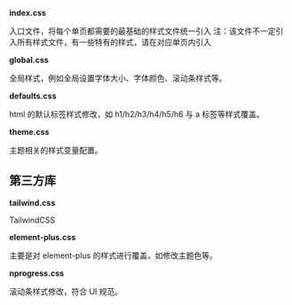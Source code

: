 **index.css**

入口文件，将每个单页都需要的最基础的样式文件统一引入
注：该文件不一定引入所有样式文件，有一些特有的样式，请在对应单页内引入

**global.css**

全局样式，例如全局设置字体大小、字体颜色、滚动条样式等。

**defaults.css**

html 的默认标签样式修改，如 h1/h2/h3/h4/h5/h6 与 a 标签等样式覆盖。

**theme.css**

主题相关的样式变量配置。

## 第三方库

**tailwind.css**

TailwindCSS

**element-plus.css**

主要是对 element-plus 的样式进行覆盖，如修改主题色等。

**nprogress.css**

滚动条样式修改，符合 UI 规范。
